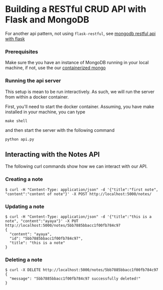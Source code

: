 # Building a RESTful CRUD API with Flask and MongoDB


For another api pattern, not using `flask-restful`, see
[mongodb restful api with flask](https://www.bogotobogo.com/python/MongoDB_PyMongo/python_MongoDB_RESTAPI_with_Flask.php)


### Prerequisites

Make sure the you have an instance of MongoDB running in your local machine, if not, use the our
[containerized mongo](../mongodb/README.md)


### Running the api server

This setup is mean to be run interactively.
As such, we will run the server from within a docker container.

First, you'll need to start the docker container.
Assuming, you have make installed in your machine, you can type
```shell
make shell
```

and then start the server with the following command
```
python api.py
```



## Interacting with the Notes API

The following curl commands show how we can interact with our API.

### Creating a note
```
$ curl -H "Content-Type: application/json" -d '{"title":"first note", "content":"content of note"}' -X POST http://localhost:5000/notes/
```

### Updating a note
```
$ curl -H "Content-Type: application/json" -d '{"title":"this is a note", "content":"ayaya"}' -X PUT http://localhost:5000/notes/5bb7885bbacc1f00fb784c97
{
  "content": "ayaya",
  "id": "5bb7885bbacc1f00fb784c97",
  "title": "this is a note"
}
```

### Deleting a note
```
$ curl -X DELETE http://localhost:5000/notes/5bb7885bbacc1f00fb784c97
{
  "message": "5bb7885bbacc1f00fb784c97 successfully deleted!"
}
```
